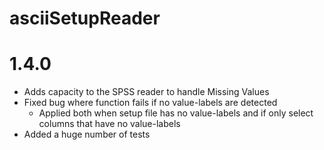# asciiSetupReader

# 1.4.0
+ Adds capacity to the SPSS reader to handle Missing Values
+ Fixed bug where function fails if no value-labels are detected
    + Applied both when setup file has no value-labels and if only select columns that have no value-labels
+ Added a huge number of tests

